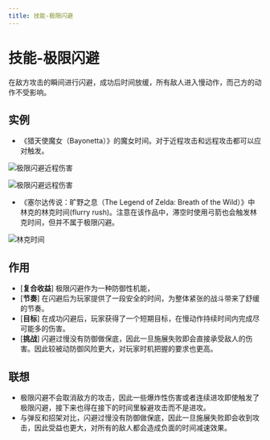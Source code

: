 ```yaml
---
title: 技能-极限闪避
---
```


# 技能-极限闪避
在敌方攻击的瞬间进行闪避，成功后时间放缓，所有敌人进入慢动作，而己方的动作不受影响。

## 实例

- 《猎天使魔女（Bayonetta）》的魔女时间。对于近程攻击和远程攻击都可以应对触发。

![极限闪避近程伤害](/images/极限闪避-猎天使魔女2.gif)

![极限闪避远程伤害](/images/极限闪避-猎天使魔女1.gif)

- 《塞尔达传说：旷野之息（The Legend of Zelda: Breath of the Wild）》中林克的林克时间(flurry rush)。注意在该作品中，滞空时使用弓箭也会触发林克时间，但并不属于极限闪避。

![林克时间](/images/极限闪避-旷野之息.gif)


## 作用
- [**复合收益**] 极限闪避作为一种防御性机能，
- [**节奏**] 在闪避后为玩家提供了一段安全的时间，为整体紧张的战斗带来了舒缓的节奏。
- [**目标**] 在成功闪避后，玩家获得了一个短期目标，在慢动作持续时间内完成尽可能多的伤害。
- [**挑战**] 闪避过慢没有防御做保底，因此一旦施展失败即会直接承受敌人的伤害。因此较被动防御风险更大，对玩家时机把握的要求也更高。

## 联想
- 极限闪避不会取消敌方的攻击，因此一些爆炸性伤害或者连续进攻即使触发了极限闪避，接下来也得在接下的时间里躲避攻击而不是进攻。
- 与弹反和招架对比，闪避过慢没有防御做保底，因此一旦施展失败即会收到攻击，因此受益也更大，对所有的敌人都会造成负面的时间减速效果。